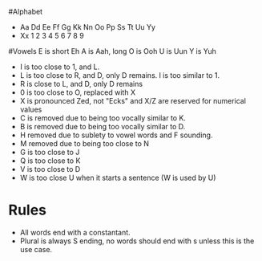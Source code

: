 #Alphabet
* Aa Dd Ee Ff Gg Kk Nn Oo Pp Ss Tt Uu Yy
* Xx 1 2 3 4 5 6 7 8 9
 
#Vowels
E is short Eh
A is Aah, long
O is Ooh
U is Uun
Y is Yuh

* I is too close to 1, and L.
* L is too close to R, and D, only D remains. l is too similar to 1.
* R is close to L, and D, only D remains
* 0 is too close to O, replaced with X
* X is pronounced Zed, not "Ecks" and X/Z are reserved for numerical values
* C is removed due to being too vocally similar to K.
* B is removed due to being too vocally similar to D.
* H removed due to sublety to vowel words and F sounding.
* M removed due to being too close to N
* G is too close to J
* Q is too close to K
* V is too close to D
* W is too close U when it starts a sentence (W is used by U)

# Rules
* All words end with a constantant.
* Plural is always S ending, no words should end with s unless this is the use case.
